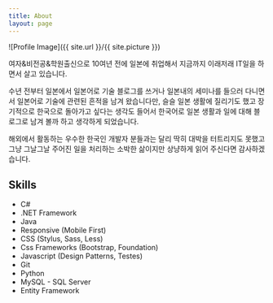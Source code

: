 ```yaml
---
title: About
layout: page
---
```

![Profile Image]({{ site.url }}/{{ site.picture }})

<p>여자&비전공&학원출신으로 10여년 전에 일본에 취업해서 지금까지 이래저래 IT일을 하면서 살고 있습니다.</p>

<p>수년 전부터 일본에서 일본어로 기술 블로그를 쓰거나 일본내의 세미나를 들으러 다니면서 일본어로 기술에 관련된 흔적을 남겨 왔습니다만, 슬슬 일본 생활에 질리기도 했고 장기적으로 한국으로 돌아가고 싶다는 생각도 들어서 한국어로 일본 생활과 일에 대해 블로그로 남겨 볼까 하고 생각하게 되었습니다.</p>

<p>해외에서 활동하는 우수한 한국인 개발자 분들과는 달리 딱히 대박을 터트리지도 못했고 그냥 그날그날 주어진 일을 처리하는 소박한 삶이지만 상냥하게 읽어 주신다면 감사하겠습니다.</p>


<h2>Skills</h2>

<ul class="skill-list">
	<li>C#</li>
	<li>.NET Framework</li>
	<li>Java</li>
	<li>Responsive (Mobile First)</li>
	<li>CSS (Stylus, Sass, Less)</li>
	<li>Css Frameworks (Bootstrap, Foundation)</li>
	<li>Javascript (Design Patterns, Testes)</li>
	<li>Git</li>
	<li>Python</li>
	<li>MySQL - SQL Server</li>
	<li>Entity Framework</li>
</ul>

<!--<h2>Projects</h2>

<ul>
	<li><a href="https://github.com/">작성중</a></li>
</ul>
-->
